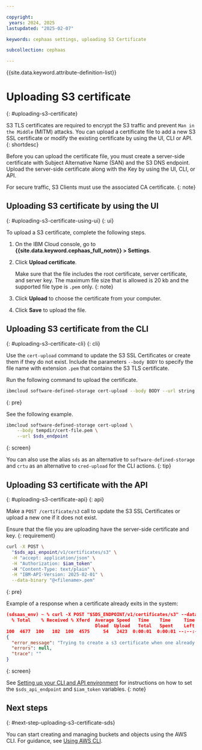 ```yaml
---

copyright:
 years: 2024, 2025
lastupdated: "2025-02-07"

keywords: cephaas settings, uploading S3 Certificate

subcollection: cephaas

---
```


{{site.data.keyword.attribute-definition-list}}

# Uploading S3 certificate
{: #uploading-s3-certificate}

S3 TLS certificates are required to encrypt the S3 traffic and prevent `Man in the Middle` (MITM) attacks. You can upload a certificate file to add a new S3 SSL certificate or modify the existing certificate by using the UI, CLI or API.
{: shortdesc}

Before you can upload the certificate file, you must create a server-side certificate with Subject Alternative Name (SAN) and the S3 DNS endpoint. Upload the server-side certificate along with the Key by using the UI, CLI, or API.

For secure traffic, S3 Clients must use the associated CA certificate.
{: note}



## Uploading S3 certificate by using the UI
{: #uploading-s3-certificate-using-ui}
{: ui}

To upload a S3 certificate, complete the following steps.

1. On the IBM Cloud console, go to **{{site.data.keyword.cephaas_full_notm}} > Settings**.

2. Click **Upload certificate**.

    Make sure that the file includes the root certificate, server certificate, and server key. The maximum file size that is allowed is 20 kb and the supported file type is `.pem` only.
    {: note}

3. Click **Upload** to choose the certificate from your computer.

4. Click **Save** to upload the file.


## Uploading S3 certificate from the CLI
{: #uploading-s3-certificate-cli}
{: cli}

Use the `cert-upload` command to update the S3 SSL Certificates or create them if they do not exist. Include the parameters `--body BODY` to specify the file name with extension `.pem` that contains the S3 TLS certificate.

Run the following command to upload the certificate.

```sh
ibmcloud software-defined-storage cert-upload --body BODY --url string
```
{: pre}

See the following example.

```sh
ibmcloud software-defined-storage cert-upload \
    --body tempdir/cert-file.pem \
    --url $sds_endpoint
```
{: screen}

You can also use the alias `sds` as an alternative to `software-defined-storage` and `crtu` as an alternative to `cred-upload` for the CLI actions.
{: tip}

## Uploading S3 certificate with the API
{: #uploading-s3-certificate-api}
{: api}

Make a `POST /certificate/s3` call to update the S3 SSL Certificates or upload a new one if it does not exist.

Ensure that the file you are uploading have the server-side certificate and key.
{: requirement}

```sh
curl -X POST \
  "$sds_api_enpoint/v1/certificates/s3" \
  -H "accept: application/json" \
  -H "Authorization: $iam_token"
  -H "Content-Type: text/plain" \
  -H "IBM-API-Version: 2025-02-01" \
  --data-binary "@<filename>.pem"
```
{: pre}


Example of a response when a certificate already exits in the system:

```json
(sdsaas_env) ~ % curl -X POST "$SDS_ENDPOINT/v1/certificates/s3" --data-binary "@both.pem" -H 'accept: application/json'  -H "Authorization: Bearer $TOKEN" -H 'IBM-API-Version: 2025-01-15' | jq
  % Total    % Received % Xferd  Average Speed   Time    Time     Time  Current
                                 Dload  Upload   Total   Spent    Left  Speed
100  4677  100   102  100  4575     54   2423  0:00:01  0:00:01 --:--:--  2477
{
  "error_message": "Trying to create a s3 certificate when one already exists",
  "errors": null,
  "trace": ""
}
```
{: screen}

See [Setting up your CLI and API environment](/docs/cephaas?topic=cephaas-set-up-environment) for instructions on how to set the `$sds_api_endpoint` and `$iam_token` variables.
{: note}


## Next steps
{: #next-step-uploading-s3-certificate-sds}

You can start creating and managing buckets and objects using the AWS CLI. For guidance, see [Using AWS CLI](/docs/cephaas?topic=cephaas-aws-cli).
